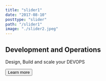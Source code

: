 ```yaml
---
title: "slider1"
date: "2017-08-10"
posttype: "slider"
path: "/slider1"
image: "./slider2.jpeg"
---
```


<h2>Development and Operations</h2>

<p>Design, Build and scale your DEVOPS</p>

<button>Learn more</button>
